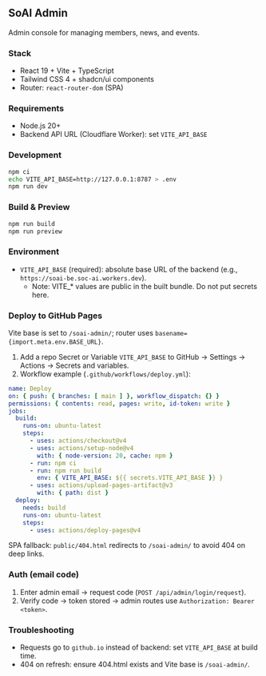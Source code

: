 ## SoAI Admin

Admin console for managing members, news, and events.

### Stack
- React 19 + Vite + TypeScript
- Tailwind CSS 4 + shadcn/ui components
- Router: `react-router-dom` (SPA)

### Requirements
- Node.js 20+
- Backend API URL (Cloudflare Worker): set `VITE_API_BASE`

### Development
```bash
npm ci
echo VITE_API_BASE=http://127.0.0.1:8787 > .env
npm run dev
```

### Build & Preview
```bash
npm run build
npm run preview
```

### Environment
- `VITE_API_BASE` (required): absolute base URL of the backend (e.g., `https://soai-be.soc-ai.workers.dev`).
  - Note: VITE_* values are public in the built bundle. Do not put secrets here.

### Deploy to GitHub Pages
Vite base is set to `/soai-admin/`; router uses `basename={import.meta.env.BASE_URL}`.

1) Add a repo Secret or Variable `VITE_API_BASE` to GitHub → Settings → Actions → Secrets and variables.
2) Workflow example (`.github/workflows/deploy.yml`):
```yaml
name: Deploy
on: { push: { branches: [ main ] }, workflow_dispatch: {} }
permissions: { contents: read, pages: write, id-token: write }
jobs:
  build:
    runs-on: ubuntu-latest
    steps:
      - uses: actions/checkout@v4
      - uses: actions/setup-node@v4
        with: { node-version: 20, cache: npm }
      - run: npm ci
      - run: npm run build
        env: { VITE_API_BASE: ${{ secrets.VITE_API_BASE }} }
      - uses: actions/upload-pages-artifact@v3
        with: { path: dist }
  deploy:
    needs: build
    runs-on: ubuntu-latest
    steps:
      - uses: actions/deploy-pages@v4
```

SPA fallback: `public/404.html` redirects to `/soai-admin/` to avoid 404 on deep links.

### Auth (email code)
1) Enter admin email → request code (`POST /api/admin/login/request`).
2) Verify code → token stored → admin routes use `Authorization: Bearer <token>`.

### Troubleshooting
- Requests go to `github.io` instead of backend: set `VITE_API_BASE` at build time.
- 404 on refresh: ensure 404.html exists and Vite base is `/soai-admin/`.

